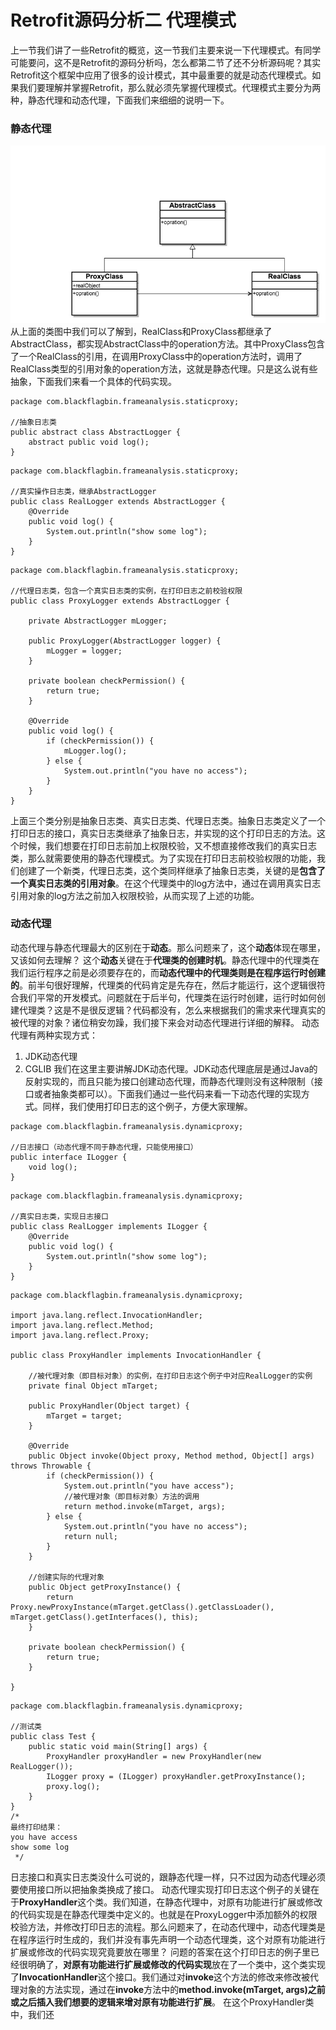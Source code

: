# Retrofit源码分析二  代理模式
上一节我们讲了一些Retrofit的概览，这一节我们主要来说一下代理模式。有同学可能要问，这不是Retrofit的源码分析吗，怎么都第二节了还不分析源码呢？其实Retrofit这个框架中应用了很多的设计模式，其中最重要的就是动态代理模式。如果我们要理解并掌握Retrofit，那么就必须先掌握代理模式。代理模式主要分为两种，静态代理和动态代理，下面我们来细细的说明一下。
### 静态代理
![静态代理类图](https://github.com/BlackFlagBin/MarkDownPicture/blob/master/retrofitpic/%E9%9D%99%E6%80%81%E4%BB%A3%E7%90%86.jpg?raw=true)
从上面的类图中我们可以了解到，RealClass和ProxyClass都继承了AbstractClass，都实现AbstractClass中的operation方法。其中ProxyClass包含了一个RealClass的引用，在调用ProxyClass中的operation方法时，调用了RealClass类型的引用对象的operation方法，这就是静态代理。只是这么说有些抽象，下面我们来看一个具体的代码实现。
```
package com.blackflagbin.frameanalysis.staticproxy;

//抽象日志类
public abstract class AbstractLogger {
    abstract public void log();
}
```
```
package com.blackflagbin.frameanalysis.staticproxy;

//真实操作日志类，继承AbstractLogger
public class RealLogger extends AbstractLogger {
    @Override
    public void log() {
        System.out.println("show some log");
    }
}
```
```
package com.blackflagbin.frameanalysis.staticproxy;

//代理日志类，包含一个真实日志类的实例，在打印日志之前校验权限
public class ProxyLogger extends AbstractLogger {

    private AbstractLogger mLogger;

    public ProxyLogger(AbstractLogger logger) {
        mLogger = logger;
    }

    private boolean checkPermission() {
        return true;
    }

    @Override
    public void log() {
        if (checkPermission()) {
            mLogger.log();
        } else {
            System.out.println("you have no access");
        }
    }
}
```
上面三个类分别是抽象日志类、真实日志类、代理日志类。抽象日志类定义了一个打印日志的接口，真实日志类继承了抽象日志，并实现的这个打印日志的方法。这个时候，我们想要在打印日志前加上权限校验，又不想直接修改我们的真实日志类，那么就需要使用的静态代理模式。为了实现在打印日志前校验权限的功能，我们创建了一个新类，代理日志类，这个类同样继承了抽象日志类，关键的是**包含了一个真实日志类的引用对象**。在这个代理类中的log方法中，通过在调用真实日志引用对象的log方法之前加入权限校验，从而实现了上述的功能。
### 动态代理
动态代理与静态代理最大的区别在于**动态**。那么问题来了，这个**动态**体现在哪里，又该如何去理解？
这个**动态**关键在于**代理类的创建时机**。静态代理中的代理类在我们运行程序之前是必须要存在的，而**动态代理中的代理类则是在程序运行时创建的**。前半句很好理解，代理类的代码肯定是先存在，然后才能运行，这个逻辑很符合我们平常的开发模式。问题就在于后半句，代理类在运行时创建，运行时如何创建代理类？这是不是很反逻辑？代码都没有，怎么来根据我们的需求来代理真实的被代理的对象？诸位稍安勿躁，我们接下来会对动态代理进行详细的解释。
动态代理有两种实现方式：
1. JDK动态代理
2. CGLIB
我们在这里主要讲解JDK动态代理。JDK动态代理底层是通过Java的反射实现的，而且只能为接口创建动态代理，而静态代理则没有这种限制（接口或者抽象类都可以）。下面我们通过一些代码来看一下动态代理的实现方式。同样，我们使用打印日志的这个例子，方便大家理解。
```
package com.blackflagbin.frameanalysis.dynamicproxy;

//日志接口（动态代理不同于静态代理，只能使用接口）
public interface ILogger {
    void log();
}
``` 
```
package com.blackflagbin.frameanalysis.dynamicproxy;

//真实日志类，实现日志接口
public class RealLogger implements ILogger {
    @Override
    public void log() {
        System.out.println("show some log");
    }
}
```
```
package com.blackflagbin.frameanalysis.dynamicproxy;

import java.lang.reflect.InvocationHandler;
import java.lang.reflect.Method;
import java.lang.reflect.Proxy;

public class ProxyHandler implements InvocationHandler {

    //被代理对象（即目标对象）的实例，在打印日志这个例子中对应RealLogger的实例
    private final Object mTarget;

    public ProxyHandler(Object target) {
        mTarget = target;
    }

    @Override
    public Object invoke(Object proxy, Method method, Object[] args) throws Throwable {
        if (checkPermission()) {
            System.out.println("you have access");
            //被代理对象（即目标对象）方法的调用
            return method.invoke(mTarget, args);
        } else {
            System.out.println("you have no access");
            return null;
        }
    }

    //创建实际的代理对象
    public Object getProxyInstance() {
        return Proxy.newProxyInstance(mTarget.getClass().getClassLoader(), mTarget.getClass().getInterfaces(), this);
    }

    private boolean checkPermission() {
        return true;
    }

}
```
```
package com.blackflagbin.frameanalysis.dynamicproxy;

//测试类
public class Test {
    public static void main(String[] args) {
        ProxyHandler proxyHandler = new ProxyHandler(new RealLogger());
        ILogger proxy = (ILogger) proxyHandler.getProxyInstance();
        proxy.log();
    }
}
/*
最终打印结果：
you have access
show some log
 */

```
日志接口和真实日志类没什么可说的，跟静态代理一样，只不过因为动态代理必须要使用接口所以把抽象类换成了接口。
动态代理实现打印日志这个例子的关键在于**ProxyHandler**这个类。我们知道，在静态代理中，对原有功能进行扩展或修改的代码实现是在静态代理类中定义的。也就是在ProxyLogger中添加额外的权限校验方法，并修改打印日志的流程。那么问题来了，在动态代理中，动态代理类是在程序运行时生成的，我们并没有事先声明一个动态代理类，这个对原有功能进行扩展或修改的代码实现究竟要放在哪里？
问题的答案在这个打印日志的例子里已经很明确了，**对原有功能进行扩展或修改的代码实现**放在了一个类中，这个类实现了**InvocationHandler**这个接口。我们通过对**invoke**这个方法的修改来修改被代理对象的方法实现，通过在**invoke**方法中的**method.invoke(mTarget, args)**之前或之后插入我们想要的逻辑来增**对原有功能进行扩展**。
在这个ProxyHandler类中，我们还
